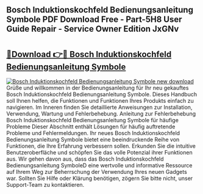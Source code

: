 ## Bosch Induktionskochfeld Bedienungsanleitung Symbole PDF Download Free - Part-5H8 User Guide Repair - Service Owner Edition JxGNv

# <h2><a href="http://df4jfst.blite.top/?on=Bosch+Induktionskochfeld+Bedienungsanleitung+Symbole">🔗Download 👉🔴 Bosch Induktionskochfeld Bedienungsanleitung Symbole</a></h2>

[![Bosch Induktionskochfeld Bedienungsanleitung Symbole new download](https://i.imgur.com/lujVjoI.png)](http://df4jfst.blite.top/?on=Bosch+Induktionskochfeld+Bedienungsanleitung+Symbole)
Grüße und willkommen in der Bedienungsanleitung für Ihr neu gekauftes Bosch Induktionskochfeld Bedienungsanleitung Symbole. Dieses Handbuch soll Ihnen helfen, die Funktionen und Funktionen Ihres Produkts einfach zu navigieren. Im Inneren finden Sie detaillierte Anweisungen zur Installation, Verwendung, Wartung und Fehlerbehebung. Anleitung zur Fehlerbehebung Bosch Induktionskochfeld Bedienungsanleitung Symbole für häufige Probleme Dieser Abschnitt enthält Lösungen für häufig auftretende Probleme und Fehlermeldungen. Ihr neues Bosch Induktionskochfeld Bedienungsanleitung Symbole bietet eine beeindruckende Reihe von Funktionen, die Ihre Erfahrung verbessern sollen. Erkunden Sie die intuitive Benutzeroberfläche und schöpfen Sie das volle Potenzial ihrer Funktionen aus. Wir gehen davon aus, dass das Bosch Induktionskochfeld Bedienungsanleitung SymboleD eine wertvolle und informative Ressource auf Ihrem Weg zur Beherrschung der Verwendung Ihres neuen Gadgets war. Sollten Sie Hilfe oder Klärung benötigen, zögern Sie bitte nicht, unser Support-Team zu kontaktieren.
